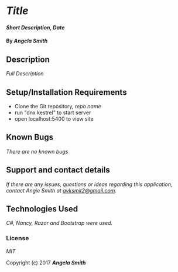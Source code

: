 # _Title_

#### _Short Description, Date_

#### By _**Angela Smith**_

## Description

_Full Description_

## Setup/Installation Requirements

* Clone the Git repository, _repo name_
* run "dnx kestrel" to start server
* open localhost:5400 to view site

## Known Bugs

_There are no known bugs_

## Support and contact details

_If there are any issues, questions or ideas regarding this application, contact Angie Smith at avksmit2@gmail.com._

## Technologies Used

_C#, Nancy, Razor and Bootstrap were used._

### License

*MIT*

Copyright (c) 2017 **_Angela Smith_**
